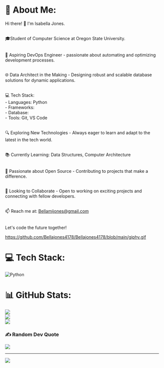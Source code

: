 # 💫 About Me:

Hi there! 👋 I'm Isabella Jones.<br><br>

🎓Student of Computer Science at Oregon State University.<br><br>

🚀 Aspiring DevOps Engineer - passionate about automating and optimizing development processes.<br><br>

🌐 Data Architect in the Making - Designing robust and scalable database solutions for dynamic applications.<br><br>

💻 Tech Stack:<br>- Languages: Python<br>- Frameworks: <br>- Database: <br>- Tools: Git, VS Code<br><br>

🔍 Exploring New Technologies - Always eager to learn and adapt to the latest in the tech world.<br><br>

📚 Currently Learning: Data Structures, Computer Architecture<br><br>

🌟 Passionate about Open Source - Contributing to projects that make a difference.<br><br>

🤝 Looking to Collaborate - Open to working on exciting projects and connecting with fellow developers.<br><br>

📫 Reach me at: Bellamijones@gmail.com<br><br>

Let's code the future together! 

https://github.com/Bellajones4178/Bellajones4178/blob/main/giphy.gif

# 💻 Tech Stack:
![Python](https://img.shields.io/badge/python-3670A0?style=for-the-badge&logo=python&logoColor=ffdd54)
# 📊 GitHub Stats:
![](https://github-readme-stats.vercel.app/api?username=bellajones4178&theme=dark&hide_border=false&include_all_commits=false&count_private=false)<br/>
![](https://github-readme-streak-stats.herokuapp.com/?user=bellajones4178&theme=dark&hide_border=false)<br/>
![](https://github-readme-stats.vercel.app/api/top-langs/?username=bellajones4178&theme=dark&hide_border=false&include_all_commits=false&count_private=false&layout=compact)

### ✍️ Random Dev Quote
![](https://quotes-github-readme.vercel.app/api?type=horizontal&theme=radical)

---
[![](https://visitcount.itsvg.in/api?id=bellajones4178&icon=0&color=0)](https://visitcount.itsvg.in)

<!-- Proudly created with GPRM ( https://gprm.itsvg.in ) -->
